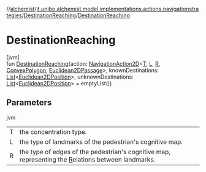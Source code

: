 //[alchemist](../../../index.md)/[it.unibo.alchemist.model.implementations.actions.navigationstrategies](../index.md)/[DestinationReaching](index.md)/[DestinationReaching](-destination-reaching.md)

# DestinationReaching

[jvm]\
fun [DestinationReaching](-destination-reaching.md)(action: [NavigationAction2D](../../it.unibo.alchemist.model.interfaces/index.md#-517309547%2FClasslikes%2F-267951372)<[T](index.md), [L](index.md), [R](index.md), [ConvexPolygon](../../it.unibo.alchemist.model.interfaces.geometry.euclidean2d/-convex-polygon/index.md), [Euclidean2DPassage](../../it.unibo.alchemist.model.interfaces.geometry.euclidean2d.graph/-euclidean2-d-passage/index.md)>, knownDestinations: [List](https://kotlinlang.org/api/latest/jvm/stdlib/kotlin.collections/-list/index.html)<[Euclidean2DPosition](../../it.unibo.alchemist.model.implementations.positions/-euclidean2-d-position/index.md)>, unknownDestinations: [List](https://kotlinlang.org/api/latest/jvm/stdlib/kotlin.collections/-list/index.html)<[Euclidean2DPosition](../../it.unibo.alchemist.model.implementations.positions/-euclidean2-d-position/index.md)> = emptyList())

## Parameters

jvm

| | |
|---|---|
| T | the concentration type. |
| L | the type of landmarks of the pedestrian's cognitive map. |
| R | the type of edges of the pedestrian's cognitive map, representing the [R](index.md)elations between landmarks. |
